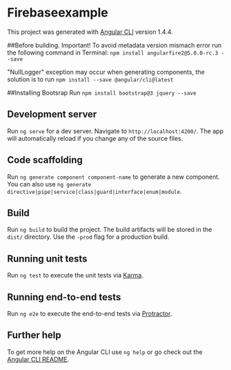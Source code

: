 # Firebaseexample

This project was generated with [Angular CLI](https://github.com/angular/angular-cli) version 1.4.4.

##Before building. Important!
To avoid metadata version mismach error run the following command in Terminal:
`npm install angularfire2@5.0.0-rc.3 --save`

"NullLogger" exception may occur when generating components, the solution is to run `npm install --save @angular/cli@latest`

##Installing Bootsrap 
Run `npm install bootstrap@3 jquery --save`

## Development server

Run `ng serve` for a dev server. Navigate to `http://localhost:4200/`. The app will automatically reload if you change any of the source files.

## Code scaffolding

Run `ng generate component component-name` to generate a new component. You can also use `ng generate directive|pipe|service|class|guard|interface|enum|module`.

## Build

Run `ng build` to build the project. The build artifacts will be stored in the `dist/` directory. Use the `-prod` flag for a production build.

## Running unit tests

Run `ng test` to execute the unit tests via [Karma](https://karma-runner.github.io).

## Running end-to-end tests

Run `ng e2e` to execute the end-to-end tests via [Protractor](http://www.protractortest.org/).

## Further help

To get more help on the Angular CLI use `ng help` or go check out the [Angular CLI README](https://github.com/angular/angular-cli/blob/master/README.md).
